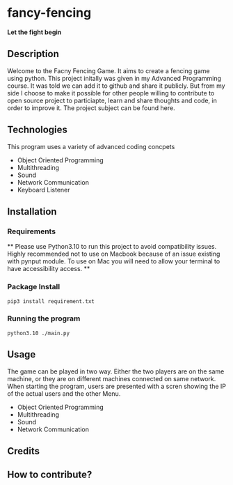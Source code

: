 
# fancy-fencing
__Let the fight begin__

## Description
<p>
Welcome to the Facny Fencing Game. It aims to create a fencing game using python. This project initally was given in my Advanced Programming course. It was told we can add it to github and share it publicly. But from my side I choose to make it possible for other people willing to contribute to open source project to particiapte, learn and share thoughts and code, in order to improve it. The project subject can be found here. 
</p>

## Technologies
<p>
This program uses a variety of advanced coding concpets
    <ul>
        <li>Object Oriented Programming</li>
        <li>Multithreading</li>
        <li>Sound</li>
        <li>Network Communication</li>
        <li>Keyboard Listener</li>
    </ul>
</p>

## Installation

### Requirements

**
Please use Python3.10 to run this project to avoid compatibility issues. 
Highly recommended not to use on Macbook because of an issue existing with pynput module.
To use on Mac you will need to allow your terminal to have accessibility access.
**

### Package Install

    pip3 install requirement.txt

### Running the program

    python3.10 ./main.py

## Usage
The game can be played in two way. Either the two players are on the same machine, or they are on different machines connected on same network. When starting the program, users are presented with a scren showing the IP of the actual users and the other Menu.

<ul>
    <li>Object Oriented Programming</li>
    <li>Multithreading</li>
    <li>Sound</li>
    <li>Network Communication</li>
</ul>
    
## Credits

## How to contribute?   
